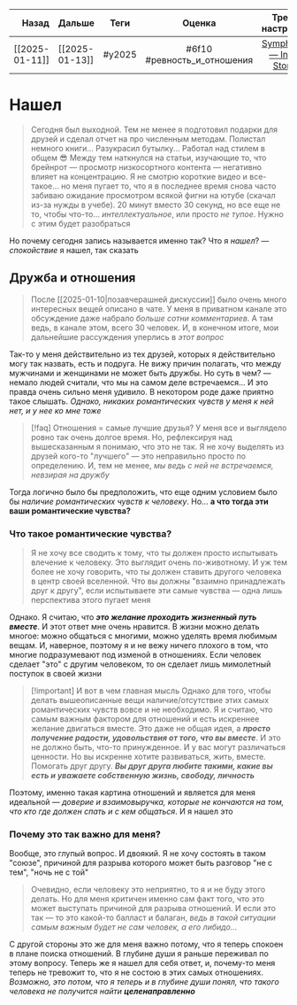 |          Назад | Дальше         |  Теги  |           Оценка            |                                     Трек-настрение                                     |
| --------------:|:-------------- |:------:|:---------------------------:|:--------------------------------------------------------------------------------------:|
| [[2025-01-11]] | [[2025-01-13]] | #y2025 | #6f10 #ревность_и_отношения | [Symphocat — Inner Storm](https://youtube.com/watch?v=BwxgnNFBHiM&si=IHY4dCrzub_5xSQV) |

# Нашел
> Сегодня был выходной. Тем не менее я подготовил подарки для друзей и сделал отчет на про численным методам. Полистал немного книги... Разукрасил бутылку... Работал над стилем в общем 😎
> Между тем наткнулся на статьи, изучающие то, что брейнрот — просмотр низкосортного контента — негативно влияет на концентрацию. Я не смотрю короткие видео и все-такое... но меня пугает то, что я в последнее время снова часто забиваю ожидание просмотром всякой фигни на ютубе (скачал из-за нужды в учебе). 20 минут вместо 30 секунд, но все еще не то, чтобы что-то... *интеллектуальное*, или просто *не тупое*. Нужно с этим будет разобраться

Но почему сегодня запись называется именно так? Что я *нашел*? — *спокойствие* я нашел, так сказать
## Дружба и отношения
> После [[2025-01-10|позавчерашней дискуссии]] было очень много интересных вещей описано в чате. У меня в приватном канале это обсуждение даже набрало *больше сотни комментариев*. А там ведь, в канале этом, всего 30 человек. И, в конечном итоге, мои дальнейшие рассуждения уперлись в *этот вопрос*

Так-то у меня действительно из тех друзей, которых я действительно могу так назвать, есть и подруга. Не вижу причин полагать, что между мужчинами и женщинами не может быть дружбы. Но суть в чем? — немало людей считали, что мы на самом деле встречаемся... И это правда очень сильно меня удивило. В некотором роде даже приятно такое слышать. *Однако, никаких романтических чувств у меня к ней нет, и у нее ко мне тоже*

> [!faq] Отношения = самые лучшие друзья?
> У меня все и выглядело ровно так очень долгое время. Но, рефлексируя над вышесказанным я понимаю, что это не так. Я не хочу выделять из друзей кого-то "лучшего" — это неправильно просто по определению. И, тем не менее, *мы ведь с ней не встречаемся, невзирая на дружбу*

Тогда логично было бы предположить, что еще одним условием было бы *наличие романтических чувств к человеку*. Но... **а что тогда эти ваши романтические чувства?**
### Что такое романтические чувства?
> Я не хочу все сводить к тому, что ты должен просто испытывать влечение к человеку. Это выглядит очень по-животному. И уж тем более не хочу говорить, что ты должен ставить другого человека в центр своей вселенной. Что вы должны "взаимно принадлежать друг к другу", если испытываете эти самые чувства — одна лишь перспектива этого пугает меня

Однако. Я считаю, что ***это желание проходить жизненный путь вместе***. И этот ответ мне очень нравится. В жизни можно делать многое: можно общаться с многими, можно уделять время любимым вещам. И, наверное, поэтому я и не вежу ничего плохого в том, что многие подразумевают под изменой в отношениях. Если человек сделает "это" с другим человеком, то он сделает лишь мимолетный поступок в своей жизни

> [!important] И вот в чем главная мысль
> Однако для того, чтобы делать вышеописанные вещи наличие/отсутствие этих самых романтических чувств вовсе и не необходимо. Я и считаю, что самым важным фактором для отношений и есть искреннее желание двигаться вместе. Это даже не общая идея, а ***просто получение радости, удовольствия от того, что вы вместе***. И это не должно быть, что-то принужденное. И у вас могут различаться ценности. Но вы искренне хотите развиваться, жить, вместе. Помогать друг другу. ***Вы друг друга любите такими, какие вы есть и уважаете собственную жизнь, свободу, личность***

Поэтому, именно такая картина отношений и является для меня идеальной — *доверие и взаимовыручка, которые не кончаются на том, что кто где должен спать и с кем общаться*. И я нашел это
### Почему это так важно для меня?
Вообще, это глупый вопрос. И двоякий. Я не хочу состоять в таком "союзе", причиной для разрыва которого может быть разговор "не с тем", "ночь не с той"
> Очевидно, если человеку это неприятно, то я и не буду этого делать. Но для меня критичен именно сам факт того, что это может выступать причиной для разрыва отношений. И если это так — то это какой-то балласт и балаган, *ведь в такой ситуации самым важным будет не сам человек, а его либидо...*

С другой стороны это же для меня важно потому, что я теперь спокоен в плане поиска отношений. В глубине души я раньше переживал по этому вопросу. Теперь же я нашел для себя ответ, и, почему-то меня теперь не тревожит то, что я не состою в этих самых отношениях. *Возможно, это потом, что я теперь и в глубине души понял, что такого человека не получится найти **целенаправленно***
